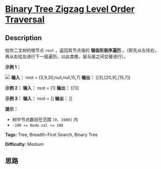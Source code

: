 # [Binary Tree Zigzag Level Order Traversal][title]

## Description

给你二叉树的根节点 `root` ，返回其节点值的 **锯齿形层序遍历** 。（即先从左往右，再从右往左进行下一层遍历，以此类推，层与层之间交替进行）。



**示例 1：**

![](https://assets.leetcode.com/uploads/2021/02/19/tree1.jpg)
            **输入：** root = [3,9,20,null,null,15,7]    **输出：** [[3],[20,9],[15,7]]    

**示例 2：**
            **输入：** root = [1]    **输出：** [[1]]    

**示例 3：**
            **输入：** root = []    **输出：** []    



**提示：**

  * 树中节点数目在范围 `[0, 2000]` 内
  * `-100 <= Node.val <= 100`


**Tags:** Tree, Breadth-First Search, Binary Tree

**Difficulty:** Medium

## 思路

[title]: https://leetcode-cn.com/problems/binary-tree-zigzag-level-order-traversal
